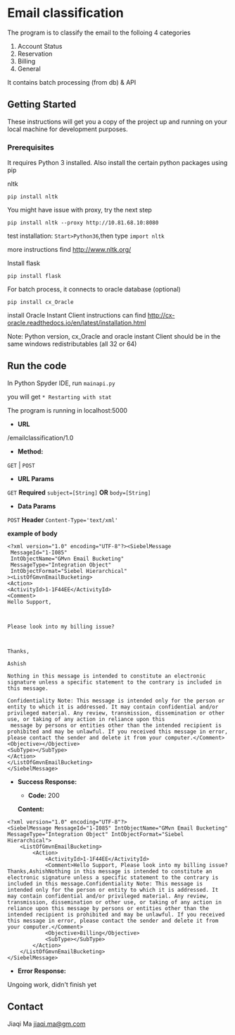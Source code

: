# Email classification 

The program is to classify the email to the folloing 4 categories

1. Account Status
2. Reservation
3. Billing
4. General 

It contains batch processing (from db) & API 
## Getting Started

These instructions will get you a copy of the project up and running on your local machine for development purposes. 

### Prerequisites

It requires Python 3 installed. Also install the certain python packages using pip

nltk
```
pip install nltk
```
You might have issue with proxy, try the next step
```
pip install nltk --proxy http://10.81.68.10:8080
```
test installation: ```Start>Python36```,then type ```import nltk```

more instructions find http://www.nltk.org/ 

Install flask

```
pip install flask
```
For batch process, it connects to oracle database (optional)

```
pip install cx_Oracle
```
install Oracle Instant Client
instructions can find http://cx-oracle.readthedocs.io/en/latest/installation.html

Note: Python version, cx_Oracle and oracle instant Client should be in  the same windows redistributables (all 32 or 64)

## Run the code

In Python Spyder IDE, run ```mainapi.py```

you will get ```* Restarting with stat```

The program is running in localhost:5000

* **URL**

/emailclassification/1.0

* **Method:**

`GET` | `POST` 

* **URL Params**

`GET` **Required** `subject=[String]` **OR** `body=[String]`

* **Data Params**

`POST` **Header** `Content-Type='text/xml'` 

 **example of body**

 ```
 <?xml version="1.0" encoding="UTF-8"?><SiebelMessage
  MessageId="1-I085"
  IntObjectName="GMvn Email Bucketing"
  MessageType="Integration Object"
  IntObjectFormat="Siebel Hierarchical"
 ><ListOfGmvnEmailBucketing>
 <Action>
 <ActivityId>1-1F44EE</ActivityId>
 <Comment>
 Hello Support,



 Please look into my billing issue?



 Thanks,

 Ashish

 Nothing in this message is intended to constitute an electronic signature unless a specific statement to the contrary is included in this message.

 Confidentiality Note: This message is intended only for the person or entity to which it is addressed. It may contain confidential and/or privileged material. Any review, transmission, dissemination or other use, or taking of any action in reliance upon this
  message by persons or entities other than the intended recipient is prohibited and may be unlawful. If you received this message in error, please contact the sender and delete it from your computer.</Comment>
 <Objective></Objective>
 <SubType></SubType>
 </Action>
 </ListOfGmvnEmailBucketing>
 </SiebelMessage>
 ```

* **Success Response:**

  * **Code:** 200 <br />

  **Content:** 
 ```
 <?xml version="1.0" encoding="UTF-8"?>
 <SiebelMessage MessageId="1-I085" IntObjectName="GMvn Email Bucketing" MessageType="Integration Object" IntObjectFormat="Siebel Hierarchical">
     <ListOfGmvnEmailBucketing>
         <Action>
             <ActivityId>1-1F44EE</ActivityId>
             <Comment>Hello Support, Please look into my billing issue? Thanks,AshishNothing in this message is intended to constitute an electronic signature unless a specific statement to the contrary is included in this message.Confidentiality Note: This message is intended only for the person or entity to which it is addressed. It may contain confidential and/or privileged material. Any review, transmission, dissemination or other use, or taking of any action in reliance upon this message by persons or entities other than the intended recipient is prohibited and may be unlawful. If you received this message in error, please contact the sender and delete it from your computer.</Comment>
             <Objective>Billing</Objective>
             <SubType></SubType>
         </Action>
     </ListOfGmvnEmailBucketing>
 </SiebelMessage>
 ```

* **Error Response:**

Ungoing work, didn't finish yet

## Contact

Jiaqi Ma jiaqi.ma@gm.com

